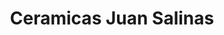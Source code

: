 ---
title: "Ceramicas Juan Salinas"
url: /melipilla-pomaire/ceramicas-juan-salinas/
shop: Töpferei
---